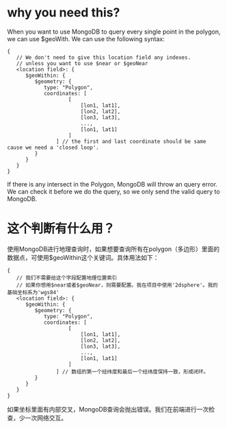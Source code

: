 # why you need this?
When you want to use MongoDB to query every single point in the polygon, we can use $geoWith. 
We can use the following syntax:
```
{
   // We don't need to give this location field any indexes.
   // unless you want to use $near or $geoNear
   <location field>: {
      $geoWithin: {
         $geometry: {
            type: "Polygon",
            coordinates: [
            		[
            			[lon1, lat1],
                        [lon2, lat2],
                        [lon3, lat3],
                        ...,
                        [lon1, lat1]
                    ]
                ] // the first and last coordinate should be same cause we need a 'closed loop'.
         }
      }
   }
}
```
If there is any intersect in the Polygon, MongoDB will throw an query error. 
We can check it before we do the query, so we only send the valid query to MongoDB.

# 这个判断有什么用？
使用MongoDB进行地理查询时，如果想要查询所有在polygon（多边形）里面的数据点，可使用$geoWithin这个关键词。具体用法如下：
```
{
   // 我们不需要给这个字段配置地理位置索引
   // 如果你想用$near或者$geoNear，则需要配置。我在项目中使用'2dsphere'。我的基础坐标系为'wgs84'
   <location field>: {
      $geoWithin: {
         $geometry: {
            type: "Polygon",
            coordinates: [
            		[
            			[lon1, lat1],
                        [lon2, lat2],
                        [lon3, lat3],
                        ...,
                        [lon1, lat1]
                    ]
                ] // 数组的第一个经纬度和最后一个经纬度保持一致，形成闭环。
         }
      }
   }
}
```

如果坐标里面有内部交叉，MongoDB查询会抛出错误。我们在前端进行一次检查，少一次网络交互。
